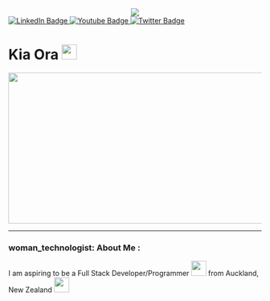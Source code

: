 <div id="header" align="center">   <img src="https://media.giphy.com/media/BjvFYeG1WIuoo/giphy.gif"/> </div>
<div id="badges">
  <a href="www.linkedin.com/in/patrick-tricenio">
    <img src="https://img.shields.io/badge/LinkedIn-blue?style=for-the-badge&logo=linkedin&logoColor=white" alt="LinkedIn Badge"/>
  </a>
  <a href="https://www.youtube.com/channel/UCYn7E2DAtTyVFccPdRiHLSQ/channelsL">
    <img src="https://img.shields.io/badge/YouTube-red?style=for-the-badge&logo=youtube&logoColor=white" alt="Youtube Badge"/>
  </a>
  <a href="https://twitter.com/PTricenio">
    <img src="https://img.shields.io/badge/Twitter-blue?style=for-the-badge&logo=twitter&logoColor=white" alt="Twitter Badge"/>
  </a>
</div>
<img src="https://komarev.com/ghpvc/?username=your-github-username&style=flat-square&color=blue" alt=""/>

<h1>
 Kia Ora
  <img src="https://media.giphy.com/media/hvRJCLFzcasrR4ia7z/giphy.gif" width="30px"/>
</h1>


<div align="center">
  <img src="https://media.giphy.com/media/CTX0ivSQbI78A/giphy.gif" width="600" height="300"/>
</div>

---

### woman_technologist: About Me :

I am aspiring to be a Full Stack Developer/Programmer <img src="https://media.giphy.com/media/OVay6ruYLVNNF8zhxH/giphy.gif" width="30"> from Auckland, New Zealand  <img src="https://media.giphy.com/media/Qa4cAGMr5NfUuINAXd/giphy.gif" width="30">

